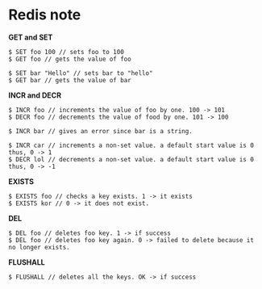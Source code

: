 # Redis note

**GET and SET**

```
$ SET foo 100 // sets foo to 100
$ GET foo // gets the value of foo
```

```
$ SET bar "Hello" // sets bar to "hello"
$ GET bar // gets the value of bar
```

**INCR and DECR**

```
$ INCR foo // increments the value of foo by one. 100 -> 101
$ DECR foo // decrements the value of food by one. 101 -> 100

$ INCR bar // gives an error since bar is a string.

$ INCR car // increments a non-set value. a default start value is 0 thus, 0 -> 1
$ DECR lol // decrements a non-set value. a default start value is 0 thus, 0 -> -1
```

**EXISTS**

```
$ EXISTS foo // checks a key exists. 1 -> it exists
$ EXISTS kor // 0 -> it does not exist.
```

**DEL**

```
$ DEL foo // deletes foo key. 1 -> if success
$ DEL foo // deletes foo key again. 0 -> failed to delete because it no longer exists.
```

**FLUSHALL**

```
$ FLUSHALL // deletes all the keys. OK -> if success
```
